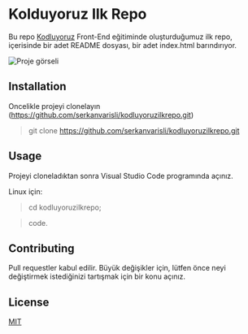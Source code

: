 # **Kolduyoruz Ilk Repo**

Bu repo [Kodluyoruz](https://kodluyoruz.org/tr/kodluyoruz/) Front-End eğitiminde oluşturduğumuz ilk repo, içerisinde bir adet README dosyası, bir adet index.html barındırıyor.

![Proje görseli](https://i.ibb.co/D5Z7dSR/proje.png)

## **Installation**

Oncelikle projeyi clonelayın (https://github.com/serkanvarisli/kodluyoruzilkrepo.git)

> git clone https://github.com/serkanvarisli/kodluyoruzilkrepo.git

## **Usage**

Projeyi cloneladıktan sonra Visual Studio Code programında açınız.

Linux için:

> cd kodluyoruzilkrepo;

> code.

## **Contributing**

Pull requestler kabul edilir. Büyük değişikler için, lütfen önce neyi değiştirmek istediğinizi tartışmak için bir konu açınız.

## **License**

[MIT](https://opensource.org/licenses/MIT)
